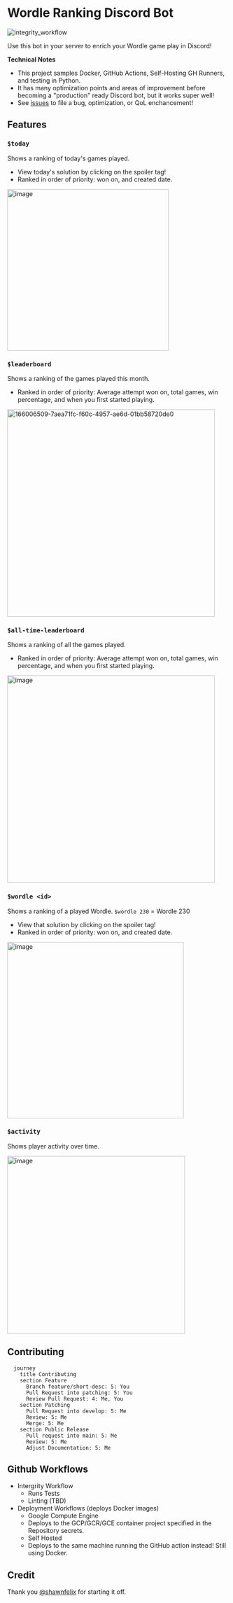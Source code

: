 # Wordle Ranking Discord Bot
![integrity_workflow](https://github.com/baksha97/discord-wordle-bot/actions/workflows/integrity_workflow.yml/badge.svg)

Use this bot in your server to enrich your Wordle game play in Discord!

**Technical Notes**

- This project samples Docker, GitHub Actions, Self-Hosting GH Runners, and testing in Python.
- It has many optimization points and areas of improvement before becoming a "production" ready Discord bot, but it works super well! 
- See [issues](https://github.com/baksha97/discord-wordle-stats/issues) to file a bug, optimization, or QoL enchancement!


## Features

### `$today`
Shows a ranking of today's games played. 
- View today's solution by clicking on the spoiler tag!
- Ranked in order of priority: won on, and created date.
<img width="369" alt="image" src="https://user-images.githubusercontent.com/15055008/153735799-7415352a-1518-4f88-b026-021e334ae804.png">

### `$leaderboard`
Shows a ranking of the games played this month. 
- Ranked in order of priority: Average attempt won on, total games, win percentage, and when you first started playing.
<img width="474" alt="166006509-7aea71fc-f60c-4957-ae6d-01bb58720de0" src="https://user-images.githubusercontent.com/15055008/166008649-3ef53489-d184-4b63-a1e9-989261493c18.png">

### `$all-time-leaderboard`
Shows a ranking of all the games played. 
- Ranked in order of priority: Average attempt won on, total games, win percentage, and when you first started playing.
<img width="474" alt="image" src="https://user-images.githubusercontent.com/15055008/153767740-c9b8b945-3d84-4f8c-92d9-6154e2cb9db4.png">

### `$wordle <id>`
Shows a ranking of a played Wordle. 
`$wordle 230` = Wordle 230
- View that solution by clicking on the spoiler tag!
- Ranked in order of priority: won on, and created date.
<img width="403" alt="image" src="https://user-images.githubusercontent.com/15055008/153735776-def40efa-041c-47a1-b604-197ce5023f23.png">

### `$activity`
Shows player activity over time. 

<img width="406" alt="image" src="https://user-images.githubusercontent.com/15055008/166006788-2806ba3f-42ac-4c0f-86dd-911ac369b780.png">

## Contributing 
```mermaid
  journey
    title Contributing
    section Feature
      Branch feature/short-desc: 5: You
      Pull Request into patching: 5: You
      Review Pull Request: 4: Me, You
    section Patching
      Pull Request into develop: 5: Me
      Review: 5: Me
      Merge: 5: Me
    section Public Release
      Pull request into main: 5: Me
      Review: 5: Me
      Adjust Documentation: 5: Me
```

## Github Workflows
- Intergrity Workflow
  - Runs Tests
  - Linting (TBD)
- Deployment Workflows (deploys Docker images)
  - Google Compute Engine
   - Deploys to the GCP/GCR/GCE container project specified in the Repository secrets.    
  - Self Hosted
   - Deploys to the same machine running the GitHub action instead! Still using Docker.

## Credit
Thank you [@shawnfelix](https://github.com/shawnfelix) for starting it off.
